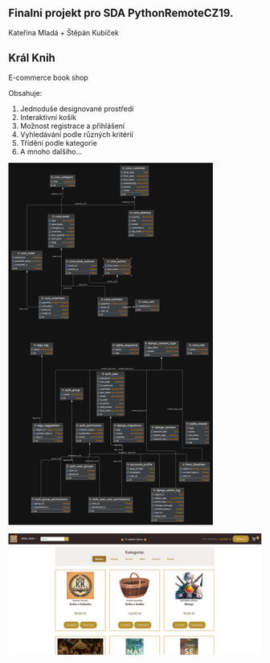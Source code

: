 Finalni projekt pro SDA PythonRemoteCZ19.
-
Kateřina Mladá + Štěpán Kubíček

Král Knih
-
E-commerce book shop

Obsahuje:

1) Jednoduše designované prostředí
2) Interaktivní košík
3) Možnost registrace a přihlášení
4) Vyhledávání podle různých kritérií
5) Třídění podle kategorie
6) A mnoho dalšího...

![img.png](img.png)

![img_1.png](img_1.png)
